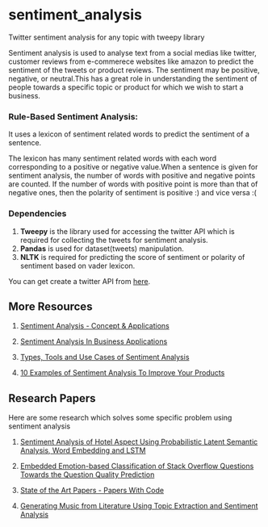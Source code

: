 # sentiment_analysis
Twitter sentiment analysis for any topic with tweepy library

Sentiment analysis is used to analyse text from a social medias like twitter, customer reviews from e-commerece websites like amazon to predict the sentiment of the tweets or product reviews. 
      The sentiment may be positive, negative, or neutral.This has a great role in understanding the 
sentiment of people towards a specific topic or product for which we wish to start a business.

### Rule-Based Sentiment Analysis:

It uses a lexicon of sentiment related words to predict the sentiment of a sentence.

The lexicon has many sentiment related words with each word corresponding to a positive or negative value.When a sentence is given for sentiment analysis, the number of words with positive and negative points are counted. If the number of words with positive point is more than that of negative ones, then the polarity of sentiment is positive :) and vice versa :(

### Dependencies

1. **Tweepy** is the library used for accessing the twitter API which is required for collecting the tweets for sentiment analysis.
2. **Pandas** is used for dataset(tweets) manipulation.
3. **NLTK** is required for predicting the score of sentiment or polarity of sentiment based on vader lexicon.


You can get create a twitter API from [here](https://developer.twitter.com/apps).


## More Resources 

1. [Sentiment Analysis - Concept & Applications](https://towardsdatascience.com/sentiment-analysis-concept-analysis-and-applications-6c94d6f58c17)

2. [Sentiment Analysis In Business Applications](https://towardsdatascience.com/applications-of-sentiment-analysis-in-business-b7e660e3de69)

3. [Types, Tools and Use Cases of Sentiment Analysis](https://www.altexsoft.com/blog/business/sentiment-analysis-types-tools-and-use-cases/)

4. [10 Examples of Sentiment Analysis To Improve Your Products](https://www.wonderflow.co/sentiment-analysis-examples/)

## Research Papers

Here are some research which solves some specific problem using sentiment analysis

   1. [Sentiment Analysis of Hotel Aspect Using Probabilistic Latent Semantic Analysis, Word Embedding and LSTM](https://www.researchgate.net/publication/333972257_Sentiment_Analysis_of_Hotel_Aspect_Using_Probabilistic_Latent_Semantic_Analysis_Word_Embedding_and_LSTM) 

   2. [Embedded Emotion-based Classification of Stack Overflow Questions Towards the Question Quality Prediction](https://www.researchgate.net/publication/305324293_Embedded_Emotion-based_Classification_of_Stack_Overflow_Questions_Towards_the_Question_Quality_Prediction)

   3. [State of the Art Papers - Papers With Code](https://paperswithcode.com/task/sentiment-analysis)

   4. [Generating Music from Literature Using Topic Extraction and Sentiment Analysis](https://ieeexplore.ieee.org/document/8253722/authors#authors)
